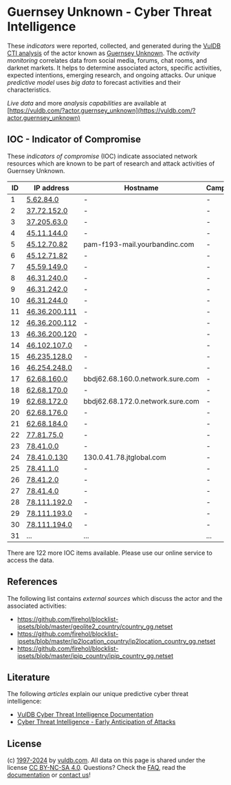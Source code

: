 # Guernsey Unknown - Cyber Threat Intelligence

These _indicators_ were reported, collected, and generated during the [VulDB CTI analysis](https://vuldb.com/?kb.cti) of the actor known as [Guernsey Unknown](https://vuldb.com/?actor.guernsey_unknown). The _activity monitoring_ correlates data from social media, forums, chat rooms, and darknet markets. It helps to determine associated actors, specific activities, expected intentions, emerging research, and ongoing attacks. Our unique _predictive model_ uses _big data_ to forecast activities and their characteristics.

_Live data_ and more _analysis capabilities_ are available at [https://vuldb.com/?actor.guernsey_unknown](https://vuldb.com/?actor.guernsey_unknown)

## IOC - Indicator of Compromise

These _indicators of compromise_ (IOC) indicate associated network resources which are known to be part of research and attack activities of Guernsey Unknown.

ID | IP address | Hostname | Campaign | Confidence
-- | ---------- | -------- | -------- | ----------
1 | [5.62.84.0](https://vuldb.com/?ip.5.62.84.0) | - | - | High
2 | [37.72.152.0](https://vuldb.com/?ip.37.72.152.0) | - | - | High
3 | [37.205.63.0](https://vuldb.com/?ip.37.205.63.0) | - | - | High
4 | [45.11.144.0](https://vuldb.com/?ip.45.11.144.0) | - | - | High
5 | [45.12.70.82](https://vuldb.com/?ip.45.12.70.82) | pam-f193-mail.yourbandinc.com | - | High
6 | [45.12.71.82](https://vuldb.com/?ip.45.12.71.82) | - | - | High
7 | [45.59.149.0](https://vuldb.com/?ip.45.59.149.0) | - | - | High
8 | [46.31.240.0](https://vuldb.com/?ip.46.31.240.0) | - | - | High
9 | [46.31.242.0](https://vuldb.com/?ip.46.31.242.0) | - | - | High
10 | [46.31.244.0](https://vuldb.com/?ip.46.31.244.0) | - | - | High
11 | [46.36.200.111](https://vuldb.com/?ip.46.36.200.111) | - | - | High
12 | [46.36.200.112](https://vuldb.com/?ip.46.36.200.112) | - | - | High
13 | [46.36.200.120](https://vuldb.com/?ip.46.36.200.120) | - | - | High
14 | [46.102.107.0](https://vuldb.com/?ip.46.102.107.0) | - | - | High
15 | [46.235.128.0](https://vuldb.com/?ip.46.235.128.0) | - | - | High
16 | [46.254.248.0](https://vuldb.com/?ip.46.254.248.0) | - | - | High
17 | [62.68.160.0](https://vuldb.com/?ip.62.68.160.0) | bbdj62.68.160.0.network.sure.com | - | High
18 | [62.68.170.0](https://vuldb.com/?ip.62.68.170.0) | - | - | High
19 | [62.68.172.0](https://vuldb.com/?ip.62.68.172.0) | bbdj62.68.172.0.network.sure.com | - | High
20 | [62.68.176.0](https://vuldb.com/?ip.62.68.176.0) | - | - | High
21 | [62.68.184.0](https://vuldb.com/?ip.62.68.184.0) | - | - | High
22 | [77.81.75.0](https://vuldb.com/?ip.77.81.75.0) | - | - | High
23 | [78.41.0.0](https://vuldb.com/?ip.78.41.0.0) | - | - | High
24 | [78.41.0.130](https://vuldb.com/?ip.78.41.0.130) | 130.0.41.78.jtglobal.com | - | High
25 | [78.41.1.0](https://vuldb.com/?ip.78.41.1.0) | - | - | High
26 | [78.41.2.0](https://vuldb.com/?ip.78.41.2.0) | - | - | High
27 | [78.41.4.0](https://vuldb.com/?ip.78.41.4.0) | - | - | High
28 | [78.111.192.0](https://vuldb.com/?ip.78.111.192.0) | - | - | High
29 | [78.111.193.0](https://vuldb.com/?ip.78.111.193.0) | - | - | High
30 | [78.111.194.0](https://vuldb.com/?ip.78.111.194.0) | - | - | High
31 | ... | ... | ... | ...

There are 122 more IOC items available. Please use our online service to access the data.

## References

The following list contains _external sources_ which discuss the actor and the associated activities:

* https://github.com/firehol/blocklist-ipsets/blob/master/geolite2_country/country_gg.netset
* https://github.com/firehol/blocklist-ipsets/blob/master/ip2location_country/ip2location_country_gg.netset
* https://github.com/firehol/blocklist-ipsets/blob/master/ipip_country/ipip_country_gg.netset

## Literature

The following _articles_ explain our unique predictive cyber threat intelligence:

* [VulDB Cyber Threat Intelligence Documentation](https://vuldb.com/?kb.cti)
* [Cyber Threat Intelligence - Early Anticipation of Attacks](https://www.scip.ch/en/?labs.20201022)

## License

(c) [1997-2024](https://vuldb.com/?kb.changelog) by [vuldb.com](https://vuldb.com/?kb.about). All data on this page is shared under the license [CC BY-NC-SA 4.0](https://creativecommons.org/licenses/by-nc-sa/4.0/). Questions? Check the [FAQ](https://vuldb.com/?kb.faq), read the [documentation](https://vuldb.com/?kb) or [contact us](https://vuldb.com/?contact)!

